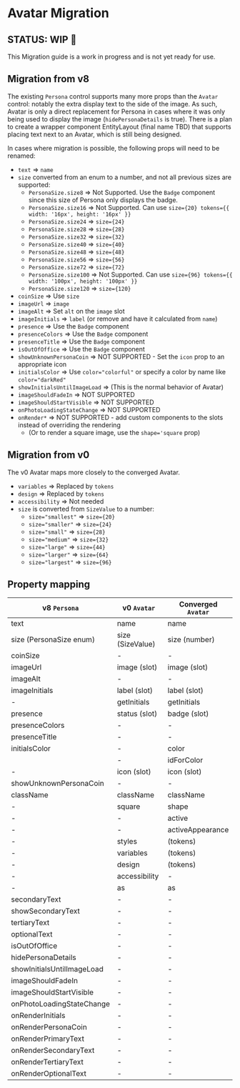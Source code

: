 # Avatar Migration

## STATUS: WIP 🚧

This Migration guide is a work in progress and is not yet ready for use.

## Migration from v8

The existing `Persona` control supports many more props than the `Avatar` control: notably the extra display text to the side of the image. As such, Avatar is only a direct replacement for Persona in cases where it was only being used to display the image (`hidePersonaDetails` is true). There is a plan to create a wrapper component EntityLayout (final name TBD) that supports placing text next to an Avatar, which is still being designed.

In cases where migration is possible, the following props will need to be renamed:

- `text` => `name`
- `size` converted from an enum to a number, and not all previous sizes are supported:
  - `PersonaSize.size8` => Not Supported. Use the `Badge` component since this size of Persona only displays the badge.
  - `PersonaSize.size16` => Not Supported. Can use `size={20} tokens={{ width: '16px', height: '16px' }}`
  - `PersonaSize.size24` => `size={24}`
  - `PersonaSize.size28` => `size={28}`
  - `PersonaSize.size32` => `size={32}`
  - `PersonaSize.size40` => `size={40}`
  - `PersonaSize.size48` => `size={48}`
  - `PersonaSize.size56` => `size={56}`
  - `PersonaSize.size72` => `size={72}`
  - `PersonaSize.size100` => Not Supported. Can use `size={96} tokens={{ width: '100px', height: '100px' }}`
  - `PersonaSize.size120` => `size={120}`
- `coinSize` => Use `size`
- `imageUrl` => `image`
- `imageAlt` => Set `alt` on the `image` slot
- `imageInitials` => `label` (or remove and have it calculated from `name`)
- `presence` => Use the `Badge` component
- `presenceColors` => Use the `Badge` component
- `presenceTitle` => Use the `Badge` component
- `isOutOfOffice` => Use the `Badge` component
- `showUnknownPersonaCoin` => NOT SUPPORTED - Set the `icon` prop to an appropriate icon
- `initialsColor` => Use `color="colorful"` or specify a color by name like `color="darkRed"`
- `showInitialsUntilImageLoad` => (This is the normal behavior of Avatar)
- `imageShouldFadeIn` => NOT SUPPORTED
- `imageShouldStartVisible` => NOT SUPPORTED
- `onPhotoLoadingStateChange` => NOT SUPPORTED
- `onRender*` => NOT SUPPORTED - add custom components to the slots instead of overriding the rendering
  - (Or to render a square image, use the `shape='square` prop)

## Migration from v0

The v0 Avatar maps more closely to the converged Avatar.

- `variables` => Replaced by `tokens`
- `design` => Replaced by `tokens`
- `accessibility` => Not needed
- `size` is converted from `SizeValue` to a number:
  - `size="smallest"` => `size={20}`
  - `size="smaller"` => `size={24}`
  - `size="small"` => `size={28}`
  - `size="medium"` => `size={32}`
  - `size="large"` => `size={44}`
  - `size="larger"` => `size={64}`
  - `size="largest"` => `size={96}`

## Property mapping

| v8 `Persona`               | v0 `Avatar`      | Converged `Avatar` |
| -------------------------- | ---------------- | ------------------ |
| text                       | name             | name               |
| size (PersonaSize enum)    | size (SizeValue) | size (number)      |
| coinSize                   | -                | -                  |
| imageUrl                   | image (slot)     | image (slot)       |
| imageAlt                   | -                | -                  |
| imageInitials              | label (slot)     | label (slot)       |
| -                          | getInitials      | getInitials        |
| presence                   | status (slot)    | badge (slot)       |
| presenceColors             | -                | -                  |
| presenceTitle              | -                | -                  |
| initialsColor              | -                | color              |
|                            | -                | idForColor         |
| -                          | icon (slot)      | icon (slot)        |
| showUnknownPersonaCoin     | -                | -                  |
| className                  | className        | className          |
| -                          | square           | shape              |
| -                          | -                | active             |
| -                          | -                | activeAppearance   |
| -                          | styles           | (tokens)           |
| -                          | variables        | (tokens)           |
| -                          | design           | (tokens)           |
| -                          | accessibility    | -                  |
| -                          | as               | as                 |
| secondaryText              | -                | -                  |
| showSecondaryText          | -                | -                  |
| tertiaryText               | -                | -                  |
| optionalText               | -                | -                  |
| isOutOfOffice              | -                | -                  |
| hidePersonaDetails         | -                | -                  |
| showInitialsUntilImageLoad | -                | -                  |
| imageShouldFadeIn          | -                | -                  |
| imageShouldStartVisible    | -                | -                  |
| onPhotoLoadingStateChange  | -                | -                  |
| onRenderInitials           | -                | -                  |
| onRenderPersonaCoin        | -                | -                  |
| onRenderPrimaryText        | -                | -                  |
| onRenderSecondaryText      | -                | -                  |
| onRenderTertiaryText       | -                | -                  |
| onRenderOptionalText       | -                | -                  |

